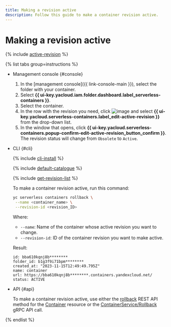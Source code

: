 ```yaml
---
title: Making a revision active
description: Follow this guide to make a container revision active.
---
```


# Making a revision active

{% include [active-revision](../../_includes/serverless-containers/active-revision.md) %}

{% list tabs group=instructions %}

- Management console {#console}
  
  1. In the [management console]({{ link-console-main }}), select the folder with your container.
  1. Select **{{ ui-key.yacloud.iam.folder.dashboard.label_serverless-containers }}**.
  1. Select the container.
  1. In the row with the revision you need, click ![image](../../_assets/console-icons/ellipsis.svg) and select **{{ ui-key.yacloud.serverless-containers.label_edit-active-revision }}** from the drop-down list.
  1. In the window that opens, click **{{ ui-key.yacloud.serverless-containers.popup-confirm-edit-active-revision_button_confirm }}**. The revision status will change from `Obsolete` to `Active`.
  

- CLI {#cli}

  {% include [cli-install](../../_includes/cli-install.md) %}

  {% include [default-catalogue](../../_includes/default-catalogue.md) %}

  {% include [get-revision-list](../../_includes/serverless-containers/get-revision-list.md) %}

  To make a container revision active, run this command:

  ```bash
  yc serverless containers rollback \
   --name <container_name> \
   --revision-id <revision_ID>
  ```

  Where:

  * `--name`: Name of the container whose active revision you want to change.
  * `--revision-id`: ID of the container revision you want to make active.

  Result:

  ```text
  id: bba610kqnj8b********
  folder_id: b1g3f9i71bpm********
  created_at: "2023-11-15T12:49:49.795Z"
  name: container
  url: https://bba610kqnj8b********.containers.yandexcloud.net/
  status: ACTIVE
  ```

- API {#api}

  To make a container revision active, use either the [rollback](../../serverless-containers/containers/api-ref/Container/rollback.md) REST API method for the [Container](../../serverless-containers/containers/api-ref/Container/index.md) resource or the [ContainerService/Rollback](../../serverless-containers/containers/api-ref/grpc/container_service.md#Rollback) gRPC API call.

{% endlist %}